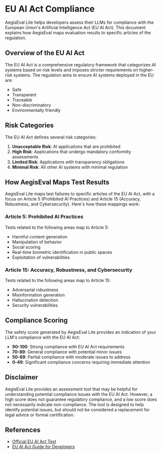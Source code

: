 # EU AI Act Compliance

AegisEval Lite helps developers assess their LLMs for compliance with the European Union's Artificial Intelligence Act (EU AI Act). This document explains how AegisEval maps evaluation results to specific articles of the regulation.

## Overview of the EU AI Act

The EU AI Act is a comprehensive regulatory framework that categorizes AI systems based on risk levels and imposes stricter requirements on higher-risk systems. The regulation aims to ensure AI systems deployed in the EU are:

- Safe
- Transparent
- Traceable
- Non-discriminatory
- Environmentally friendly

## Risk Categories

The EU AI Act defines several risk categories:

1. **Unacceptable Risk**: AI applications that are prohibited
2. **High Risk**: Applications that undergo mandatory conformity assessments
3. **Limited Risk**: Applications with transparency obligations
4. **Minimal Risk**: All other AI systems with minimal regulation

## How AegisEval Maps Test Results

AegisEval Lite maps test failures to specific articles of the EU AI Act, with a focus on Article 5 (Prohibited AI Practices) and Article 15 (Accuracy, Robustness, and Cybersecurity). Here's how these mappings work:

### Article 5: Prohibited AI Practices

Tests related to the following areas map to Article 5:

- Harmful content generation
- Manipulation of behavior
- Social scoring
- Real-time biometric identification in public spaces
- Exploitation of vulnerabilities

### Article 15: Accuracy, Robustness, and Cybersecurity

Tests related to the following areas map to Article 15:

- Adversarial robustness
- Misinformation generation
- Hallucination detection
- Security vulnerabilities

## Compliance Scoring

The safety score generated by AegisEval Lite provides an indication of your LLM's compliance with the EU AI Act:

- **90-100**: Strong compliance with EU AI Act requirements
- **70-89**: General compliance with potential minor issues
- **50-69**: Partial compliance with moderate issues to address
- **0-49**: Significant compliance concerns requiring immediate attention

## Disclaimer

AegisEval Lite provides an assessment tool that may be helpful for understanding potential compliance issues with the EU AI Act. However, a high score does not guarantee regulatory compliance, and a low score does not necessarily indicate non-compliance. The tool is designed to help identify potential issues, but should not be considered a replacement for legal advice or formal certification.

## References

- [Official EU AI Act Text](https://digital-strategy.ec.europa.eu/en/library/proposal-regulation-laying-down-harmonised-rules-artificial-intelligence-artificial-intelligence)
- [EU AI Act Guide for Developers](https://digital-strategy.ec.europa.eu/en/policies/european-approach-artificial-intelligence) 